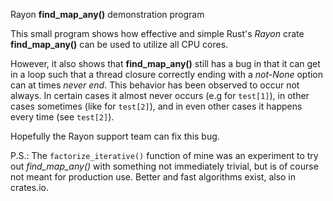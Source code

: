 Rayon **find_map_any()** demonstration program

This small program shows how effective and simple Rust's *Rayon* crate **find_map_any()** can
be used to utilize all CPU cores. 

However, it also shows that **find_map_any()** still has a bug in that it can get in a loop 
such that a thread closure correctly ending with a *not-None* option can at times *never end*.
This behavior has been observed to occur not always.  In certain cases it almost never occurs
(e.g for `test[1]`), in other cases sometimes (like for `test[2]`), and in even other cases
it happens every time (see `test[2]`).

Hopefully the Rayon support team can fix this bug.

P.S.: The `factorize_iterative()` function of mine was an experiment to try out *find_map_any()*
with something not immediately trivial, but is of course not meant for production use.  Better and 
fast algorithms exist, also in crates.io.